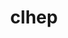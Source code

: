 ---
title: "clhep"
layout: cache
categories: [package, develop]
meta: {"compilers": ["gcc@11.4.0", "gcc@13.2.0"], "num_specs": 57, "num_specs_by_stack": {"hep": 57, "root": 57}, "oss": ["ubuntu22.04", "ubuntu24.04"], "platforms": ["linux"], "stacks": ["hep", "root"], "targets": ["x86_64_v3"], "versions": ["2.4.7.1"]}
spec_details: [{"compiler": "gcc@13.2.0", "hash": "2a5gpijgbygvrexprdgdq7docgnrhntb", "os": "ubuntu24.04", "platform": "linux", "size": "-", "stacks": ["hep", "root"], "target": "x86_64_v3", "variants": ["build_system=cmake", "build_type=Release", "~cms", "cxxstd=17", "generator=make", "~ipo"], "versions": ["2.4.7.1"]}, {"compiler": "gcc@13.2.0", "hash": "2pr76okmhl4xw4ujunhy43rux4onqced", "os": "ubuntu24.04", "platform": "linux", "size": "-", "stacks": ["hep", "root"], "target": "x86_64_v3", "variants": ["build_system=cmake", "build_type=Release", "~cms", "cxxstd=20", "generator=make", "~ipo"], "versions": ["2.4.7.1"]}, {"compiler": "gcc@13.2.0", "hash": "3jrwi2mnv4wfhksvgp7lkdv4u3asumdj", "os": "ubuntu24.04", "platform": "linux", "size": "-", "stacks": ["hep", "root"], "target": "x86_64_v3", "variants": ["build_system=cmake", "build_type=Release", "~cms", "cxxstd=11", "generator=make", "~ipo"], "versions": ["2.4.7.1"]}, {"compiler": "gcc@13.2.0", "hash": "3x2ynwkvr37al6rotxgz3ezvd62mxyot", "os": "ubuntu24.04", "platform": "linux", "size": "-", "stacks": ["hep", "root"], "target": "x86_64_v3", "variants": ["build_system=cmake", "build_type=Release", "~cms", "cxxstd=17", "generator=make", "~ipo"], "versions": ["2.4.7.1"]}, {"compiler": "gcc@13.2.0", "hash": "4fp6xnojrvrzdbc7a7rmm4wv7ryrv5r6", "os": "ubuntu24.04", "platform": "linux", "size": "-", "stacks": ["hep", "root"], "target": "x86_64_v3", "variants": ["build_system=cmake", "build_type=Release", "~cms", "cxxstd=20", "generator=make", "~ipo"], "versions": ["2.4.7.1"]}, {"compiler": "gcc@11.4.0", "hash": "4jcgt4u5rwukrzauqjbjz7auzpgqqz23", "os": "ubuntu22.04", "platform": "linux", "size": "-", "stacks": ["hep", "root"], "target": "x86_64_v3", "variants": ["build_system=cmake", "build_type=Release", "~cms", "cxxstd=20", "generator=make", "~ipo"], "versions": ["2.4.7.1"]}, {"compiler": "gcc@13.2.0", "hash": "4thylkhiytiytapyof7pr37greyclnqj", "os": "ubuntu24.04", "platform": "linux", "size": "-", "stacks": ["hep", "root"], "target": "x86_64_v3", "variants": ["build_system=cmake", "build_type=Release", "~cms", "cxxstd=20", "generator=make", "~ipo"], "versions": ["2.4.7.1"]}, {"compiler": "gcc@11.4.0", "hash": "4tovc5kixcknpqar773g2fpja5ckbstj", "os": "ubuntu22.04", "platform": "linux", "size": "-", "stacks": ["hep", "root"], "target": "x86_64_v3", "variants": ["build_system=cmake", "build_type=Release", "~cms", "cxxstd=20", "generator=make", "~ipo"], "versions": ["2.4.7.1"]}, {"compiler": "gcc@13.2.0", "hash": "5htpgcwvch4nbszsiycoth6yeja4xpxq", "os": "ubuntu24.04", "platform": "linux", "size": "-", "stacks": ["hep", "root"], "target": "x86_64_v3", "variants": ["build_system=cmake", "build_type=Release", "~cms", "cxxstd=20", "generator=make", "~ipo"], "versions": ["2.4.7.1"]}, {"compiler": "gcc@13.2.0", "hash": "5vkg3rxkfeyw2byziwstryaadhvzwolj", "os": "ubuntu24.04", "platform": "linux", "size": "-", "stacks": ["hep", "root"], "target": "x86_64_v3", "variants": ["build_system=cmake", "build_type=Release", "~cms", "cxxstd=11", "generator=make", "~ipo"], "versions": ["2.4.7.1"]}, {"compiler": "gcc@11.4.0", "hash": "5vwwlc4vxcsbulqm3a5rnqpse37hzmch", "os": "ubuntu22.04", "platform": "linux", "size": "-", "stacks": ["hep", "root"], "target": "x86_64_v3", "variants": ["build_system=cmake", "build_type=Release", "~cms", "cxxstd=20", "generator=make", "~ipo"], "versions": ["2.4.7.1"]}, {"compiler": "gcc@11.4.0", "hash": "62dpopiu7v2ix6nrdezlpfbcbzitvnf2", "os": "ubuntu22.04", "platform": "linux", "size": "-", "stacks": ["hep", "root"], "target": "x86_64_v3", "variants": ["build_system=cmake", "build_type=Release", "~cms", "cxxstd=20", "generator=make", "~ipo"], "versions": ["2.4.7.1"]}, {"compiler": "gcc@11.4.0", "hash": "6hicm6ag6bo42fm7qihwhmc4kwjucb55", "os": "ubuntu22.04", "platform": "linux", "size": "-", "stacks": ["hep", "root"], "target": "x86_64_v3", "variants": ["build_system=cmake", "build_type=Release", "~cms", "cxxstd=20", "generator=make", "~ipo"], "versions": ["2.4.7.1"]}, {"compiler": "gcc@13.2.0", "hash": "6hzbuxb5m5tjhoiyinqyr2pjnbvm5kiy", "os": "ubuntu24.04", "platform": "linux", "size": "-", "stacks": ["hep", "root"], "target": "x86_64_v3", "variants": ["build_system=cmake", "build_type=Release", "~cms", "cxxstd=20", "generator=make", "~ipo"], "versions": ["2.4.7.1"]}, {"compiler": "gcc@11.4.0", "hash": "6k2a2dokb7tivkpl3uv3waoav6jqxkc2", "os": "ubuntu22.04", "platform": "linux", "size": "-", "stacks": ["hep", "root"], "target": "x86_64_v3", "variants": ["build_system=cmake", "build_type=Release", "~cms", "cxxstd=20", "generator=make", "~ipo"], "versions": ["2.4.7.1"]}, {"compiler": "gcc@11.4.0", "hash": "7l2suh6nk7hokpxtyav7ef5g5somuwil", "os": "ubuntu22.04", "platform": "linux", "size": "-", "stacks": ["hep", "root"], "target": "x86_64_v3", "variants": ["build_system=cmake", "build_type=Release", "~cms", "cxxstd=20", "generator=make", "~ipo"], "versions": ["2.4.7.1"]}, {"compiler": "gcc@13.2.0", "hash": "7senxcfc4pdltmogy63yhgqzeopkufp6", "os": "ubuntu24.04", "platform": "linux", "size": "-", "stacks": ["hep", "root"], "target": "x86_64_v3", "variants": ["build_system=cmake", "build_type=Release", "~cms", "cxxstd=17", "generator=make", "~ipo"], "versions": ["2.4.7.1"]}, {"compiler": "gcc@13.2.0", "hash": "7xtr4vbr4xiamcogfn6ewzpiw2ntwr2i", "os": "ubuntu24.04", "platform": "linux", "size": "-", "stacks": ["hep", "root"], "target": "x86_64_v3", "variants": ["build_system=cmake", "build_type=Release", "~cms", "cxxstd=11", "generator=make", "~ipo"], "versions": ["2.4.7.1"]}, {"compiler": "gcc@11.4.0", "hash": "a57p7bfvqb6dcvhovms4htat2gzq5wjo", "os": "ubuntu22.04", "platform": "linux", "size": "-", "stacks": ["hep", "root"], "target": "x86_64_v3", "variants": ["build_system=cmake", "build_type=Release", "~cms", "cxxstd=20", "generator=make", "~ipo"], "versions": ["2.4.7.1"]}, {"compiler": "gcc@13.2.0", "hash": "aiaglmyiwznnxho4wmxcgcbx76e5ppmg", "os": "ubuntu24.04", "platform": "linux", "size": "-", "stacks": ["hep", "root"], "target": "x86_64_v3", "variants": ["build_system=cmake", "build_type=Release", "~cms", "cxxstd=17", "generator=make", "~ipo"], "versions": ["2.4.7.1"]}, {"compiler": "gcc@13.2.0", "hash": "cxvcthrflxqlqsv3xi3q55yslwywldsd", "os": "ubuntu24.04", "platform": "linux", "size": "-", "stacks": ["hep", "root"], "target": "x86_64_v3", "variants": ["build_system=cmake", "build_type=Release", "~cms", "cxxstd=20", "generator=make", "~ipo"], "versions": ["2.4.7.1"]}, {"compiler": "gcc@13.2.0", "hash": "cz7vd3ex5g2yxhkdheesrauwn2pwowqg", "os": "ubuntu24.04", "platform": "linux", "size": "-", "stacks": ["hep", "root"], "target": "x86_64_v3", "variants": ["build_system=cmake", "build_type=Release", "~cms", "cxxstd=20", "generator=make", "~ipo"], "versions": ["2.4.7.1"]}, {"compiler": "gcc@11.4.0", "hash": "dqmncksw4bgd7ozlznr74rbqyksjjqrw", "os": "ubuntu22.04", "platform": "linux", "size": "-", "stacks": ["hep", "root"], "target": "x86_64_v3", "variants": ["build_system=cmake", "build_type=Release", "~cms", "cxxstd=20", "generator=make", "~ipo"], "versions": ["2.4.7.1"]}, {"compiler": "gcc@13.2.0", "hash": "dunb3aeqqv7xlmcwajgipkajvkzqvekd", "os": "ubuntu24.04", "platform": "linux", "size": "-", "stacks": ["hep", "root"], "target": "x86_64_v3", "variants": ["build_system=cmake", "build_type=Release", "~cms", "cxxstd=20", "generator=make", "~ipo"], "versions": ["2.4.7.1"]}, {"compiler": "gcc@13.2.0", "hash": "f72pqafnksbzhqp7mmltbnfznlfnrqm3", "os": "ubuntu24.04", "platform": "linux", "size": "-", "stacks": ["hep", "root"], "target": "x86_64_v3", "variants": ["build_system=cmake", "build_type=Release", "~cms", "cxxstd=20", "generator=make", "~ipo"], "versions": ["2.4.7.1"]}, {"compiler": "gcc@13.2.0", "hash": "fcdmbimwwaft7kyhmsdulbctdjupaqsr", "os": "ubuntu24.04", "platform": "linux", "size": "-", "stacks": ["hep", "root"], "target": "x86_64_v3", "variants": ["build_system=cmake", "build_type=Release", "~cms", "cxxstd=20", "generator=make", "~ipo"], "versions": ["2.4.7.1"]}, {"compiler": "gcc@13.2.0", "hash": "fk46wbji6pmvuv7mvrfuudp6hfzpl4ns", "os": "ubuntu24.04", "platform": "linux", "size": "-", "stacks": ["hep", "root"], "target": "x86_64_v3", "variants": ["build_system=cmake", "build_type=Release", "~cms", "cxxstd=11", "generator=make", "~ipo"], "versions": ["2.4.7.1"]}, {"compiler": "gcc@13.2.0", "hash": "flqiotgte6c7tqsl7dlc37zuuxekuyqv", "os": "ubuntu24.04", "platform": "linux", "size": "-", "stacks": ["hep", "root"], "target": "x86_64_v3", "variants": ["build_system=cmake", "build_type=Release", "~cms", "cxxstd=17", "generator=make", "~ipo"], "versions": ["2.4.7.1"]}, {"compiler": "gcc@11.4.0", "hash": "flyqsgpzhqi2pgtw5beutf6ayfsirlvw", "os": "ubuntu22.04", "platform": "linux", "size": "-", "stacks": ["hep", "root"], "target": "x86_64_v3", "variants": ["build_system=cmake", "build_type=Release", "~cms", "cxxstd=20", "generator=make", "~ipo"], "versions": ["2.4.7.1"]}, {"compiler": "gcc@13.2.0", "hash": "ga7nd3hkicwzv4opnivnyxtzvmqgahkl", "os": "ubuntu24.04", "platform": "linux", "size": "-", "stacks": ["hep", "root"], "target": "x86_64_v3", "variants": ["build_system=cmake", "build_type=Release", "~cms", "cxxstd=20", "generator=make", "~ipo"], "versions": ["2.4.7.1"]}, {"compiler": "gcc@11.4.0", "hash": "gizzwxgcwf5zkccbhp3bzgqwlprrc4e5", "os": "ubuntu22.04", "platform": "linux", "size": "-", "stacks": ["hep", "root"], "target": "x86_64_v3", "variants": ["build_system=cmake", "build_type=Release", "~cms", "cxxstd=20", "generator=make", "~ipo"], "versions": ["2.4.7.1"]}, {"compiler": "gcc@11.4.0", "hash": "gqgxbp4agxl6nc3rthdzeorghswocsw4", "os": "ubuntu22.04", "platform": "linux", "size": "-", "stacks": ["hep", "root"], "target": "x86_64_v3", "variants": ["build_system=cmake", "build_type=Release", "~cms", "cxxstd=20", "generator=make", "~ipo"], "versions": ["2.4.7.1"]}, {"compiler": "gcc@11.4.0", "hash": "grvne2ulocnhpq4a533ajkvukminwcnu", "os": "ubuntu22.04", "platform": "linux", "size": "-", "stacks": ["hep", "root"], "target": "x86_64_v3", "variants": ["build_system=cmake", "build_type=Release", "~cms", "cxxstd=20", "generator=make", "~ipo"], "versions": ["2.4.7.1"]}, {"compiler": "gcc@11.4.0", "hash": "hb67uqjrutaredsofpkji5a74jje5ntb", "os": "ubuntu22.04", "platform": "linux", "size": "-", "stacks": ["hep", "root"], "target": "x86_64_v3", "variants": ["build_system=cmake", "build_type=Release", "~cms", "cxxstd=20", "generator=make", "~ipo"], "versions": ["2.4.7.1"]}, {"compiler": "gcc@11.4.0", "hash": "hdftroqtk2744us724fx7rfe3plsges2", "os": "ubuntu22.04", "platform": "linux", "size": "-", "stacks": ["hep", "root"], "target": "x86_64_v3", "variants": ["build_system=cmake", "build_type=Release", "~cms", "cxxstd=20", "generator=make", "~ipo"], "versions": ["2.4.7.1"]}, {"compiler": "gcc@13.2.0", "hash": "i5ouk7p3xqjr5cswia2h3ai2yr6y5wsf", "os": "ubuntu24.04", "platform": "linux", "size": "-", "stacks": ["hep", "root"], "target": "x86_64_v3", "variants": ["build_system=cmake", "build_type=Release", "~cms", "cxxstd=11", "generator=make", "~ipo"], "versions": ["2.4.7.1"]}, {"compiler": "gcc@11.4.0", "hash": "ibmq7ma6sww722xnc53k4oegbpvwh3g3", "os": "ubuntu22.04", "platform": "linux", "size": "-", "stacks": ["hep", "root"], "target": "x86_64_v3", "variants": ["build_system=cmake", "build_type=Release", "~cms", "cxxstd=20", "generator=make", "~ipo"], "versions": ["2.4.7.1"]}, {"compiler": "gcc@13.2.0", "hash": "inquxc24v77oakmm5vqioxriqiqjc27w", "os": "ubuntu24.04", "platform": "linux", "size": "-", "stacks": ["hep", "root"], "target": "x86_64_v3", "variants": ["build_system=cmake", "build_type=Release", "~cms", "cxxstd=20", "generator=make", "~ipo"], "versions": ["2.4.7.1"]}, {"compiler": "gcc@11.4.0", "hash": "ipkxzrn7hfiehs4rtf3qsfpcktodttze", "os": "ubuntu22.04", "platform": "linux", "size": "-", "stacks": ["hep", "root"], "target": "x86_64_v3", "variants": ["build_system=cmake", "build_type=Release", "~cms", "cxxstd=20", "generator=make", "~ipo"], "versions": ["2.4.7.1"]}, {"compiler": "gcc@11.4.0", "hash": "ipxrfqinozeqxnvcskckhq4l5rxcgqbl", "os": "ubuntu22.04", "platform": "linux", "size": "-", "stacks": ["hep", "root"], "target": "x86_64_v3", "variants": ["build_system=cmake", "build_type=Release", "~cms", "cxxstd=20", "generator=make", "~ipo"], "versions": ["2.4.7.1"]}, {"compiler": "gcc@13.2.0", "hash": "kb7p4vlnwfulnzu3fr4ajfwhufi6jvb5", "os": "ubuntu24.04", "platform": "linux", "size": "-", "stacks": ["hep", "root"], "target": "x86_64_v3", "variants": ["build_system=cmake", "build_type=Release", "~cms", "cxxstd=20", "generator=make", "~ipo"], "versions": ["2.4.7.1"]}, {"compiler": "gcc@13.2.0", "hash": "morwt5yf3ry26zqhwqq5tsitcpofnaft", "os": "ubuntu24.04", "platform": "linux", "size": "-", "stacks": ["hep", "root"], "target": "x86_64_v3", "variants": ["build_system=cmake", "build_type=Release", "~cms", "cxxstd=20", "generator=make", "~ipo"], "versions": ["2.4.7.1"]}, {"compiler": "gcc@11.4.0", "hash": "np4rwlnbhpt2bdpsddfa2xcyl23qrkaa", "os": "ubuntu22.04", "platform": "linux", "size": "-", "stacks": ["hep", "root"], "target": "x86_64_v3", "variants": ["build_system=cmake", "build_type=Release", "~cms", "cxxstd=20", "generator=make", "~ipo"], "versions": ["2.4.7.1"]}, {"compiler": "gcc@13.2.0", "hash": "obh3w27irq6qrsk6uhktprzlnrouynxe", "os": "ubuntu24.04", "platform": "linux", "size": "-", "stacks": ["hep", "root"], "target": "x86_64_v3", "variants": ["build_system=cmake", "build_type=Release", "~cms", "cxxstd=20", "generator=make", "~ipo"], "versions": ["2.4.7.1"]}, {"compiler": "gcc@11.4.0", "hash": "pncl4kdm4woltu323bxxrypjestbuk75", "os": "ubuntu22.04", "platform": "linux", "size": "-", "stacks": ["hep", "root"], "target": "x86_64_v3", "variants": ["build_system=cmake", "build_type=Release", "~cms", "cxxstd=20", "generator=make", "~ipo"], "versions": ["2.4.7.1"]}, {"compiler": "gcc@13.2.0", "hash": "qefs76xew6rig6qjw7ak3hmjc5kkl5c2", "os": "ubuntu24.04", "platform": "linux", "size": "-", "stacks": ["hep", "root"], "target": "x86_64_v3", "variants": ["build_system=cmake", "build_type=Release", "~cms", "cxxstd=11", "generator=make", "~ipo"], "versions": ["2.4.7.1"]}, {"compiler": "gcc@13.2.0", "hash": "qg7l5luxqytjvzl5xobjy2olah2if6f7", "os": "ubuntu24.04", "platform": "linux", "size": "-", "stacks": ["hep", "root"], "target": "x86_64_v3", "variants": ["build_system=cmake", "build_type=Release", "~cms", "cxxstd=20", "generator=make", "~ipo"], "versions": ["2.4.7.1"]}, {"compiler": "gcc@11.4.0", "hash": "qksvbucfgrhk4nyfblnpezht77phviho", "os": "ubuntu22.04", "platform": "linux", "size": "-", "stacks": ["hep", "root"], "target": "x86_64_v3", "variants": ["build_system=cmake", "build_type=Release", "~cms", "cxxstd=20", "generator=make", "~ipo"], "versions": ["2.4.7.1"]}, {"compiler": "gcc@11.4.0", "hash": "qvpalxxw7yfcmap3wepff5ys7477564d", "os": "ubuntu22.04", "platform": "linux", "size": "-", "stacks": ["hep", "root"], "target": "x86_64_v3", "variants": ["build_system=cmake", "build_type=Release", "~cms", "cxxstd=20", "generator=make", "~ipo"], "versions": ["2.4.7.1"]}, {"compiler": "gcc@11.4.0", "hash": "ropb3rvhxg6cjm7lwurilhvjf3vogibt", "os": "ubuntu22.04", "platform": "linux", "size": "-", "stacks": ["hep", "root"], "target": "x86_64_v3", "variants": ["build_system=cmake", "build_type=Release", "~cms", "cxxstd=20", "generator=make", "~ipo"], "versions": ["2.4.7.1"]}, {"compiler": "gcc@11.4.0", "hash": "rximehkuds2acbcpdumtvau3gep5rmes", "os": "ubuntu22.04", "platform": "linux", "size": "-", "stacks": ["hep", "root"], "target": "x86_64_v3", "variants": ["build_system=cmake", "build_type=Release", "~cms", "cxxstd=20", "generator=make", "~ipo"], "versions": ["2.4.7.1"]}, {"compiler": "gcc@11.4.0", "hash": "ukohtskgj2yplrc3cen55uqovlmuqpxo", "os": "ubuntu22.04", "platform": "linux", "size": "-", "stacks": ["hep", "root"], "target": "x86_64_v3", "variants": ["build_system=cmake", "build_type=Release", "~cms", "cxxstd=20", "generator=make", "~ipo"], "versions": ["2.4.7.1"]}, {"compiler": "gcc@13.2.0", "hash": "vlc4h4nb6a2j5j2zu6pq5h2lewlmsnww", "os": "ubuntu24.04", "platform": "linux", "size": "-", "stacks": ["hep", "root"], "target": "x86_64_v3", "variants": ["build_system=cmake", "build_type=Release", "~cms", "cxxstd=20", "generator=make", "~ipo"], "versions": ["2.4.7.1"]}, {"compiler": "gcc@11.4.0", "hash": "we2jlo67hqnqdttgvex63ndmvyjd4255", "os": "ubuntu22.04", "platform": "linux", "size": "-", "stacks": ["hep", "root"], "target": "x86_64_v3", "variants": ["build_system=cmake", "build_type=Release", "~cms", "cxxstd=20", "generator=make", "~ipo"], "versions": ["2.4.7.1"]}, {"compiler": "gcc@13.2.0", "hash": "xvlfiefw3egmvb46ygclycfxwfy2wubi", "os": "ubuntu24.04", "platform": "linux", "size": "-", "stacks": ["hep", "root"], "target": "x86_64_v3", "variants": ["build_system=cmake", "build_type=Release", "~cms", "cxxstd=17", "generator=make", "~ipo"], "versions": ["2.4.7.1"]}, {"compiler": "gcc@13.2.0", "hash": "yofaq42nyovqyeovfb4qachsxjb7efl7", "os": "ubuntu24.04", "platform": "linux", "size": "-", "stacks": ["hep", "root"], "target": "x86_64_v3", "variants": ["build_system=cmake", "build_type=Release", "~cms", "cxxstd=20", "generator=make", "~ipo"], "versions": ["2.4.7.1"]}, {"compiler": "gcc@11.4.0", "hash": "z6oyh2z4ydovvtfnro22aabfk3s446pm", "os": "ubuntu22.04", "platform": "linux", "size": "-", "stacks": ["hep", "root"], "target": "x86_64_v3", "variants": ["build_system=cmake", "build_type=Release", "~cms", "cxxstd=20", "generator=make", "~ipo"], "versions": ["2.4.7.1"]}]
---